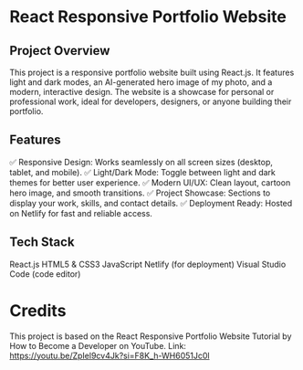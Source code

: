 # React Responsive Portfolio Website
## Project Overview
This project is a responsive portfolio website built using React.js. It features light and dark modes, an AI-generated hero image of my photo, and a modern, interactive design. The website is a showcase for personal or professional work, ideal for developers, designers, or anyone building their portfolio.

## Features
✅ Responsive Design: Works seamlessly on all screen sizes (desktop, tablet, and mobile).
✅ Light/Dark Mode: Toggle between light and dark themes for better user experience.
✅ Modern UI/UX: Clean layout, cartoon hero image, and smooth transitions.
✅ Project Showcase: Sections to display your work, skills, and contact details.
✅ Deployment Ready: Hosted on Netlify for fast and reliable access.

## Tech Stack
React.js
HTML5 & CSS3
JavaScript
Netlify (for deployment)
Visual Studio Code (code editor)

# Credits
This project is based on the React Responsive Portfolio Website Tutorial by How to Become a Developer on YouTube.
Link: https://youtu.be/ZpIel9cv4Jk?si=F8K_h-WH6051Jc0l



